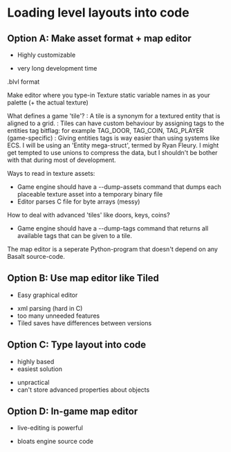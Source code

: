 # Loading level layouts into code

## Option A: Make asset format + map editor
+ Highly customizable
- very long development time

.blvl format

Make editor where you type-in Texture static variable names in as your palette (+ the actual texture)

What defines a game 'tile'?
: A tile is a synonym for a textured entity that is aligned to a grid.
: Tiles can have custom behaviour by assigning tags to the entities tag bitflag: for example TAG\_DOOR, TAG\_COIN, TAG\_PLAYER (game-specific)
: Giving entities tags is way easier than using systems like ECS. I will be using an 'Entity mega-struct', termed by Ryan Fleury. I might get tempted to use unions to compress the data, but I shouldn't be bother with that during most of development.

Ways to read in texture assets:
- Game engine should have a --dump-assets command that dumps each placeable texture asset into a temporary binary file
- Editor parses C file for byte arrays (messy)

How to deal with advanced 'tiles' like doors, keys, coins?
- Game engine should have a --dump-tags command that returns all available tags that can be given to a tile.

The map editor is a seperate Python-program that doesn't depend on any Basalt source-code.

## Option B: Use map editor like Tiled
+ Easy graphical editor
- xml parsing (hard in C)
- too many unneeded features
- Tiled saves have differences between versions

## Option C: Type layout into code
+ highly based
+ easiest solution
- unpractical
- can't store advanced properties about objects

## Option D: In-game map editor
+ live-editing is powerful
- bloats engine source code
